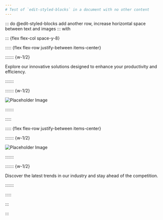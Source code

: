 ```yaml
---
# Test of `edit-styled-blocks` in a document with no other content
---
```


::: do @edit-styled-blocks add another row, increase horizontal space between text and images 
::: with

::: {flex flex-col space-y-8}

::::: {flex flex-row justify-between items-center}

::::::: {w-1/2}

Explore our innovative solutions designed to enhance your productivity and efficiency.

:::::::

::::::: {w-1/2}

![Placeholder Image](https://placehold.co/600x400/orange/white)

:::::::

:::::

::::: {flex flex-row justify-between items-center}

::::::: {w-1/2}

![Placeholder Image](https://placehold.co/600x400/blue/white)

:::::::

::::::: {w-1/2}

Discover the latest trends in our industry and stay ahead of the competition.

:::::::

:::::

:::

:::
